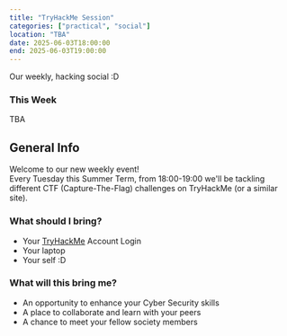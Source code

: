 ```yaml
---
title: "TryHackMe Session"
categories: ["practical", "social"]
location: "TBA"
date: 2025-06-03T18:00:00
end: 2025-06-03T19:00:00
---
```


Our weekly, hacking social :D

<!--more-->

### This Week

TBA

## General Info

Welcome to our new weekly event!\
Every Tuesday this Summer Term, from 18:00-19:00 we'll be tackling different CTF (Capture-The-Flag) challenges on TryHackMe (or a similar site).

### What should I bring?

- Your [TryHackMe](https://tryhackme.com/) Account Login
- Your laptop
- Your self :D

### What will this bring me?

- An opportunity to enhance your Cyber Security skills
- A place to collaborate and learn with your peers
- A chance to meet your fellow society members

